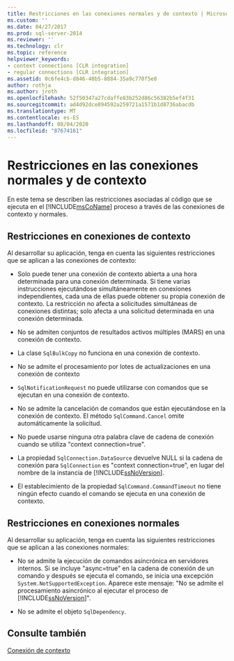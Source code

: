 ```yaml
---
title: Restricciones en las conexiones normales y de contexto | Microsoft Docs
ms.custom: ''
ms.date: 04/27/2017
ms.prod: sql-server-2014
ms.reviewer: ''
ms.technology: clr
ms.topic: reference
helpviewer_keywords:
- context connections [CLR integration]
- regular connections [CLR integration]
ms.assetid: 0c6fe4cb-d846-40b5-8884-35a9c770f5e8
author: rothja
ms.author: jroth
ms.openlocfilehash: 52f50347a27cdaffe83b252d86c56382b5ef4f31
ms.sourcegitcommit: ad4d92dce894592a259721a1571b1d8736abacdb
ms.translationtype: MT
ms.contentlocale: es-ES
ms.lasthandoff: 08/04/2020
ms.locfileid: "87674161"
---
```

# <a name="restrictions-on-regular-and-context-connections"></a>Restricciones en las conexiones normales y de contexto
  En este tema se describen las restricciones asociadas al código que se ejecuta en el [!INCLUDE[msCoName](../../../includes/ssnoversion-md.md)] proceso a través de las conexiones de contexto y normales.  
  
## <a name="restrictions-on-context-connections"></a>Restricciones en conexiones de contexto  
 Al desarrollar su aplicación, tenga en cuenta las siguientes restricciones que se aplican a las conexiones de contexto:  
  
-   Solo puede tener una conexión de contexto abierta a una hora determinada para una conexión determinada. Si tiene varias instrucciones ejecutándose simultáneamente en conexiones independientes, cada una de ellas puede obtener su propia conexión de contexto. La restricción no afecta a solicitudes simultáneas de conexiones distintas; solo afecta a una solicitud determinada en una conexión determinada.  
  
-   No se admiten conjuntos de resultados activos múltiples (MARS) en una conexión de contexto.  
  
-   La clase `SqlBulkCopy` no funciona en una conexión de contexto.  
  
-   No se admite el procesamiento por lotes de actualizaciones en una conexión de contexto  
  
-   `SqlNotificationRequest` no puede utilizarse con comandos que se ejecutan en una conexión de contexto.  
  
-   No se admite la cancelación de comandos que están ejecutándose en la conexión de contexto. El método `SqlCommand.Cancel` omite automáticamente la solicitud.  
  
-   No puede usarse ninguna otra palabra clave de cadena de conexión cuando se utiliza "context connection=true".  
  
-   La propiedad `SqlConnection.DataSource` devuelve NULL si la cadena de conexión para `SqlConnection` es "context connection=true", en lugar del nombre de la instancia de [!INCLUDE[ssNoVersion](../../../includes/ssnoversion-md.md)].  
  
-   El establecimiento de la propiedad `SqlCommand.CommandTimeout` no tiene ningún efecto cuando el comando se ejecuta en una conexión de contexto.  
  
## <a name="restrictions-on-regular-connections"></a>Restricciones en conexiones normales  
 Al desarrollar su aplicación, tenga en cuenta las siguientes restricciones que se aplican a las conexiones normales:  
  
-   No se admite la ejecución de comandos asincrónica en servidores internos. Si se incluye "async=true" en la cadena de conexión de un comando y después se ejecuta el comando, se inicia una excepción `System.NotSupportedException`. Aparece este mensaje: "No se admite el procesamiento asincrónico  al ejecutar el proceso de [!INCLUDE[ssNoVersion](../../../includes/ssnoversion-md.md)]".  
  
-   No se admite el objeto `SqlDependency`.  
  
## <a name="see-also"></a>Consulte también  
 [Conexión de contexto](context-connection.md)  
  
  

